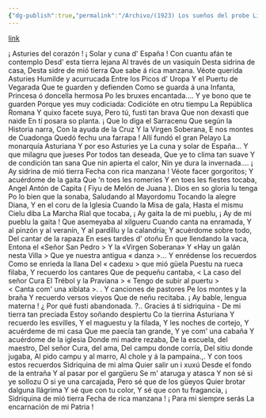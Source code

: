```yaml
---
{"dg-publish":true,"permalink":"/Archivo/(1923) Los sueños del probe Lín/","tags":["central","Carlos_de_la_Concha_y_García_Ciaño","escrito","Villaviciosa","a1923","Siglo_20","poema"]}
---
```


[link](https://asturies.com/cavedaynava/suenosl.txt)

¡ Asturies del corazón ! 
¡ Solar y cuna d' España ! 
Con cuantu afán te contemplo 
Desd' esta tierra lejana 
Al través de un vasiquín 
Desta sidrina de casa, 
Desta sidre de mió tierra 
Que sabe á rica manzana. 
Véote querida Asturies 
Humilde y acurrucada 
Entre los Picos d' Uropa 
Y el Puertu de Vegarada 
Que te guarden y defienden 
Como se guarda á una Infanta, 
Princesa ó doncella hermosa 
Po les bruxes encantada.... 
Y ye bono que te guarden 
Porque yes muy codiciada: 
Codicióte en otru tiempu 
La República Romana 
Y quixo facete suya, 
Pero tú, fusti tan brava 
Que non dexasti que naide 
En tí posara so planta. 
¡ Que lo diga el Sarracenu 
Que según la Historia narra, 
Con la ayuda de la Cruz 
Y la Virgen Soberana, 
E nos montes de Cuadonga 
Quedó fechu una farrapa ! 
Allí fundó el gran Pelayo 
La monarquía Asturiana 
Y por eso Asturies ye 
La cuna y solar de España... 
Y que milagru que jueses 
Por todos tan deseada, 
Que ye to clima tan suave 
Y de condición tan sana 
Que nin apierta el calor, 
Nin ye dura la invernada....
¡ Ay sidrina de mió tierra 
Fecha con rica manzana ! 
Véote facer gorgoritos; 
Y acuérdome de la gaita 
Que 'n toes les romeríes 
Y en toes les fiestes tocaba, 
Angel Antón de Capita 
( Fiyu de Melón de Juana ). 
Dios en so gloria lu tenga 
Po lo bien que la sonaba, 
Saludando al Mayordomu 
Tocando la alegre Diana, 
Y en el coru de la Iglesia 
Cuando la Misa de gala, 
Hasta el mismu Cielu diba 
La Marcha Rial que tocaba, 
¡ Ay gaita la de mi pueblu, 
¡ Ay de mi pueblu la gaita ! 
Que asemeyaba al xilgueru 
Cuando canta na enramada, 
Y al pinzón y al veranín, 
Y al pardillu y la calandria; 
Y acuérdome sobre todo, 
Del cantar de la rapaza 
En eses tardes d' otoñu 
En que llendando la vaca, 
Entona el «Señor San Pedro > 
Y la «Virgen Soberana» 
Y «Hay un galán nesta Villa > 
Que ye nuestra antigua « danza >... 
Y enrédense los recuerdos 
Como se enrieda la llana 
Del « cadexu > que mió güela 
Puestu na rueca filaba, 
Y recuerdo los cantares 
Que de pequeñu cantaba, 
< La caso del señor Cura 
El Trébol y la Praviana > 
« Tengo de subir al puertu >  
< Canta com' una xiblata >. . 
Y canciones de pastores 
Pe los montes y la braña
Y recuerdo versos vieyos
Que de neñu recitaba.
¡ Ay bable, lengua materna ! 
¿ Por qué fusti abandonada. ?..
Gracies á tí sidriquina -
De mi tierra tan preciada
Estoy soñando despiertu
Co la tierrina Asturiana
Y recuerdo les esvilles,
Y el maguestu y la filada,
Y les noches de cortejo,
Y acuérdeme de mi casa
Que me paecía tan grande,
Y ye com' una cabaña
Y acuérdome de la iglesia
Donde mi madre rezaba,
De la escuela, del maestro,
Del señor Cura, del ama,
Del campu donde corría,
Del sitiu donde jugaba,
Al pido campu y al marro,
Al chole y á la pampaina.,.
Y con toos estos recuerdos
Sidriquina de mi alma
Quier salir un i xuxú
Desde el fondo de la entraña
Y al pasar por el gargüeru
Se m' ataruga y atasca
Y non sé si ye sollozu
O si ye una carcajada,
Pero sé que de los güeyos
Quier brotar dalguna llágrima
Y sé que con tu color,
Y sé que con tu fragancia,
¡ Sidriquina de mió tierra
Fecha de rica manzana !
¡ Para mi siempre serás
La encarnación de mi Patria !